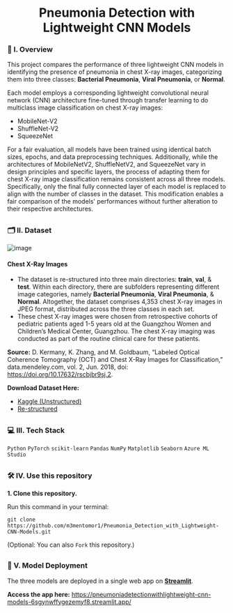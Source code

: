 <div align="center">
  <h1>Pneumonia Detection with Lightweight CNN Models</h1>
</div>

### 🧐 I. Overview
This project compares the performance of three lightweight CNN models in identifying the presence of pneumonia in chest X-ray images, categorizing them into three classes: **Bacterial Pneumonia**, **Viral Pneumonia**, or **Normal**.

Each model employs a corresponding lightweight convolutional neural network (CNN) architecture fine-tuned through transfer learning to do multiclass image classification on chest X-ray images:
- MobileNet-V2
- ShuffleNet-V2
- SqueezeNet

For a fair evaluation, all models have been trained using identical batch sizes, epochs, and data preprocessing techniques. Additionally, while the architectures of MobileNetV2, ShuffleNetV2, and SqueezeNet vary in design principles and specific layers, the process of adapting them for chest X-ray image classification remains consistent across all three models. Specifically, only the final fully connected layer of each model is replaced to align with the number of classes in the dataset. This modification enables a fair comparison of the models' performances without further alteration to their respective architectures.

##

### 🗂️ II. Dataset
![image](https://github.com/m3mentomor1/Pneumonia_Detection_with_Lightweight-CNN-Models/assets/95956735/ac6adea5-0215-4ee9-b20b-d64a56e9237c)

#### Chest X-Ray Images
- The dataset is re-structured into three main directories: **train**, **val**, & **test**. Within each directory, there are subfolders representing different image categories, namely **Bacterial Pneumonia**, **Viral Pneumonia**, & **Normal**. Altogether, the dataset comprises 4,353 chest X-ray images in JPEG format, distributed across the three classes in each set.
- These chest X-ray images were chosen from retrospective cohorts of pediatric patients aged 1-5 years old at the Guangzhou Women and Children’s Medical Center, Guangzhou. The chest X-ray imaging was conducted as part of the routine clinical care for these patients.

**Source:** D. Kermany, K. Zhang, and M. Goldbaum, “Labeled Optical Coherence Tomography (OCT) and Chest X-Ray Images for Classification,” data.mendeley.com, vol. 2, Jun. 2018, doi: https://doi.org/10.17632/rscbjbr9sj.2.

**Download Dataset Here:** 
- [Kaggle (Unstructured)](https://www.kaggle.com/datasets/paultimothymooney/chest-xray-pneumonia/)
- [Re-structured](https://drive.google.com/drive/folders/17RAWWpF2voDNdMZxU-wXoiMBxCQO2b09?usp=sharing)

##

### 💻 III. Tech Stack
``Python`` ``PyTorch`` ``scikit-learn`` ``Pandas`` ``NumPy`` ``Matplotlib`` ``Seaborn`` ``Azure ML Studio``

##

### 🛠️ IV. Use this repository

**1. Clone this repository.**

   Run this command in your terminal: 
   ```
   git clone https://github.com/m3mentomor1/Pneumonia_Detection_with_Lightweight-CNN-Models.git
   ```
(Optional: You can also ```Fork``` this repository.)

##

### 🚀 V. Model Deployment

The three models are deployed in a single web app on [**Streamlit**](https://streamlit.io/).

**Access the app here:** https://pneumoniadetectionwithlightweight-cnn-models-6sgynwffygezemyf8.streamlit.app/









